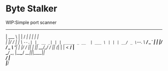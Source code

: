 # Byte Stalker
WIP:Simple port scanner

______       _       _____ _        _ _             
| ___ \     | |     /  ___| |      | | |            
| |_/ /_   _| |_ ___\ `--.| |_ __ _| | | _____ _ __ 
| ___ \ | | | __/ _ \`--. \ __/ _` | | |/ / _ \ '__|
| |_/ / |_| | ||  __/\__/ / || (_| | |   <  __/ |   
\____/ \__, |\__\___\____/ \__\____|_|_|\_\___|_|   
        __/ |                                       
       |___/       
